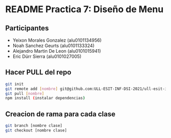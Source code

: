 # README Practica 7: Diseño de Menu

## Participantes

* Yeixon Morales Gonzalez (alu0101134956)
* Noah Sanchez Geurts (alu0101133324)
* Alejandro Martin De Leon (alu0101015941)
* Eric Dürr Sierra (alu0101027005)

## Hacer PULL del repo

```bash
git init 
git remote add [nombre] git@github.com:ULL-ESIT-INF-DSI-2021/ull-esit-inf-dsi-20-21-prct07-menu-datamodel-grupo-d.git
git pull [nombre]
npm install (instalar dependencias)
```

## Creacion de rama para cada clase

```bash
git branch [nombre clase]
git checkout [nombre clase]
```


 
